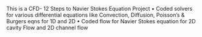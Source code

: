 This is a CFD- 12 Steps to Navier Stokes Equation Project
• Coded solvers for various differential equations like Convection, Diffusion, Poisson’s & Burgers eqns for 1D and 2D
• Coded flow for Navier Stokes equation for 2D cavity Flow and 2D channel flow
